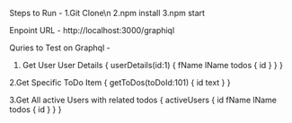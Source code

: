 Steps to Run -
1.Git Clone\n
2.npm install
3.npm start

Enpoint URL - http://localhost:3000/graphiql

Quries to Test on Graphql - 


1. Get User User Details
{
  userDetails(id:1) {
    fName
    lName
    todos {
      id
    }
  }
}

2.Get Specific ToDo Item
{
  getToDos(toDoId:101) {
    id
    text
  }
}


3.Get All active Users with related todos
{
  activeUsers {
    id
    fName
    lName
    todos {
      id
    }
  }
}

